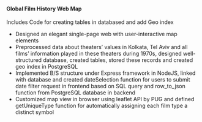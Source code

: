 #### Global Film History Web Map  
Includes Code for creating tables in databased and add Geo index  
* Designed an elegant single-page web with user-interactive map elements  
* Preprocessed data about theaters’ values in Kolkata, Tel Aviv and all films’ information played in these theaters during 1970s, designed well-structured database, created tables, stored these records and created geo index in PostgreSQL  
* Implemented B/S structure under Express framework in NodeJS, linked with database and created dateSelection function for users to submit date filter request in frontend based on SQL query and row_to_json function from PostgreSQL database in backend  
* Customized map view in browser using leaflet API by PUG and defined getUniqueType function for automatically assigning each film type a distinct symbol  

